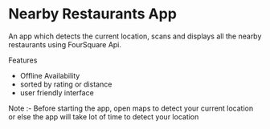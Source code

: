 # Nearby Restaurants App

An app which detects the current location, scans and displays all the nearby restaurants using FourSquare Api.

Features
- Offline Availability
- sorted by rating or distance
- user friendly interface

Note :- Before starting the app, open maps to detect your current location or else the app will take lot of time to detect your location
